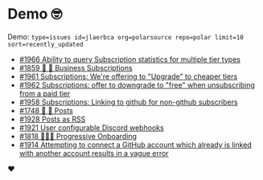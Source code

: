 # Demo 🤓

Demo: `type=issues id=jlaerbca org=polarsource repo=polar limit=10 sort=recently_updated`

<!-- POLAR type=issues id=jlaerbca org=polarsource repo=polar limit=10 sort=recently_updated -->

* [#1966 Ability to query Subscription statistics for multiple tier types](https://github.com/polarsource/polar/issues/1966)
* [#1859 🎯 🔁 Business Subscriptions](https://github.com/polarsource/polar/issues/1859)
* [#1961 Subscriptions: We're offering to "Upgrade" to cheaper tiers](https://github.com/polarsource/polar/issues/1961)
* [#1962 Subscriptions: offer to downgrade to "free" when unsubscribing from a paid tier](https://github.com/polarsource/polar/issues/1962)
* [#1958 Subscriptions: Linking to github for non-github subscribers](https://github.com/polarsource/polar/issues/1958)
* [#1748 🎯 📝  Posts](https://github.com/polarsource/polar/issues/1748)
* [#1928 Posts as RSS](https://github.com/polarsource/polar/issues/1928)
* [#1921 User configurable Discord webhooks](https://github.com/polarsource/polar/issues/1921)
* [#1818 🎯👋🏼 Progressive Onboarding](https://github.com/polarsource/polar/issues/1818)
* [#1914 Attempting to connect a GitHub account which already is linked with another account results in a vague error](https://github.com/polarsource/polar/issues/1914)

<!-- POLAR-END id=jlaerbca -->

❤️